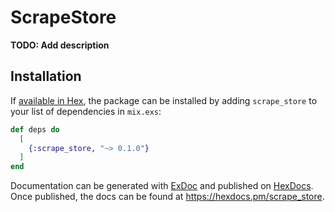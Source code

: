 # ScrapeStore

**TODO: Add description**

## Installation

If [available in Hex](https://hex.pm/docs/publish), the package can be installed
by adding `scrape_store` to your list of dependencies in `mix.exs`:

```elixir
def deps do
  [
    {:scrape_store, "~> 0.1.0"}
  ]
end
```

Documentation can be generated with [ExDoc](https://github.com/elixir-lang/ex_doc)
and published on [HexDocs](https://hexdocs.pm). Once published, the docs can
be found at <https://hexdocs.pm/scrape_store>.


